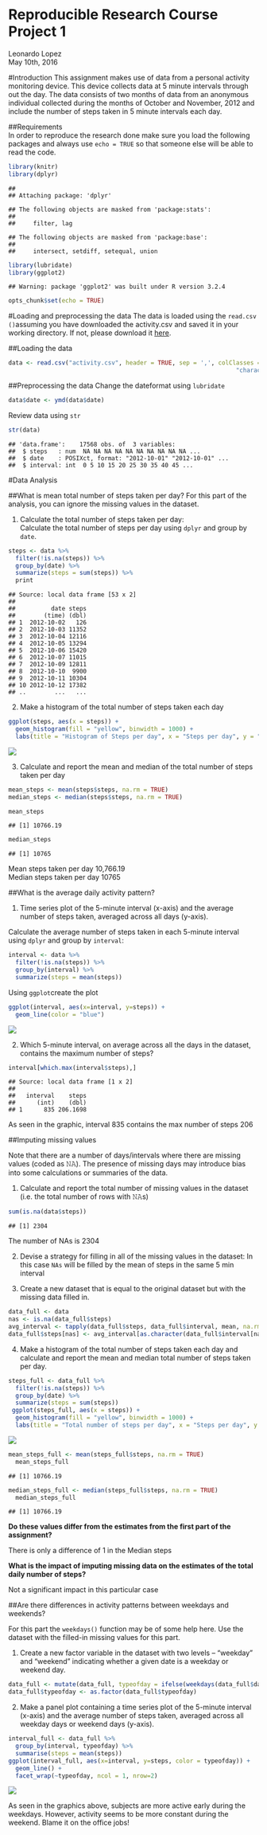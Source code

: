 # Reproducible Research Course Project 1
Leonardo Lopez  
May 10th, 2016  

#Introduction 
This assignment makes use of data from a personal activity monitoring device. This device collects data at 5 minute intervals through out the day. The data consists of two months of data from an anonymous individual collected during the months of October and November, 2012 and include the number of steps taken in 5 minute intervals each day.

##Requirements  
In order to reproduce the research done make sure you load the following packages and 
always use `echo = TRUE` so that someone else will be able to read the code. 



```r
library(knitr)
library(dplyr)
```

```
## 
## Attaching package: 'dplyr'
```

```
## The following objects are masked from 'package:stats':
## 
##     filter, lag
```

```
## The following objects are masked from 'package:base':
## 
##     intersect, setdiff, setequal, union
```

```r
library(lubridate)
library(ggplot2)
```

```
## Warning: package 'ggplot2' was built under R version 3.2.4
```

```r
opts_chunk$set(echo = TRUE)
```

#Loading and preprocessing the data
The data is loaded using the `read.csv ()`assuming you have downloaded the activity.csv and saved it 
in your working directory. If not, please download it [here](https://d396qusza40orc.cloudfront.net/repdata%2Fdata%2Factivity.zip).

##Loading the data

```r
data <- read.csv("activity.csv", header = TRUE, sep = ',', colClasses = c("numeric", 
                                                                "character", "integer"))
```

##Preprocessing the data
Change the dateformat using `lubridate`

```r
data$date <- ymd(data$date)
```

Review data using `str`

```r
str(data)
```

```
## 'data.frame':	17568 obs. of  3 variables:
##  $ steps   : num  NA NA NA NA NA NA NA NA NA NA ...
##  $ date    : POSIXct, format: "2012-10-01" "2012-10-01" ...
##  $ interval: int  0 5 10 15 20 25 30 35 40 45 ...
```

#Data Analysis

##What is mean total number of steps taken per day?
For this part of the analysis, you can ignore the missing values in the dataset.

1. Calculate the total number of steps taken per day:  
Calculate the total number of steps per day using `dplyr` and group by `date`.

```r
steps <- data %>%
  filter(!is.na(steps)) %>%
  group_by(date) %>%
  summarize(steps = sum(steps)) %>%
  print
```

```
## Source: local data frame [53 x 2]
## 
##          date steps
##        (time) (dbl)
## 1  2012-10-02   126
## 2  2012-10-03 11352
## 3  2012-10-04 12116
## 4  2012-10-05 13294
## 5  2012-10-06 15420
## 6  2012-10-07 11015
## 7  2012-10-09 12811
## 8  2012-10-10  9900
## 9  2012-10-11 10304
## 10 2012-10-12 17382
## ..        ...   ...
```

2. Make a histogram of the total number of steps taken each day  

```r
ggplot(steps, aes(x = steps)) +
  geom_histogram(fill = "yellow", binwidth = 1000) +
  labs(title = "Histogram of Steps per day", x = "Steps per day", y = "Frequency")
```

![](PA1_template_files/figure-html/unnamed-chunk-6-1.png)

3. Calculate and report the mean and median of the total number of steps taken per day  

```r
mean_steps <- mean(steps$steps, na.rm = TRUE)
median_steps <- median(steps$steps, na.rm = TRUE)
```

```r
mean_steps
```

```
## [1] 10766.19
```

```r
median_steps
```

```
## [1] 10765
```
Mean steps taken per day 10,766.19  
Median steps taken per day 10765  

##What is the average daily activity pattern?  

1. Time series plot of the 5-minute interval (x-axis) and the average number of steps taken,
averaged across all days (y-axis).  

Calculate the average number of steps taken in each 5-minute interval using 
`dplyr` and group by `interval`:


```r
interval <- data %>%
  filter(!is.na(steps)) %>%
  group_by(interval) %>%
  summarize(steps = mean(steps))
```
Using `ggplot`create the plot

```r
ggplot(interval, aes(x=interval, y=steps)) +
  geom_line(color = "blue")
```

![](PA1_template_files/figure-html/unnamed-chunk-10-1.png)

2. Which 5-minute interval, on average across all the days in the dataset, contains 
the maximum number of steps?


```r
interval[which.max(interval$steps),]
```

```
## Source: local data frame [1 x 2]
## 
##   interval    steps
##      (int)    (dbl)
## 1      835 206.1698
```

As seen in the graphic, interval 835 contains the max number of steps 206

##Imputing missing values

Note that there are a number of days/intervals where there are missing values (coded as 𝙽𝙰).
The presence of missing days may introduce bias into some calculations or summaries
of the data.

1. Calculate and report the total number of missing values in the dataset 
(i.e. the total number of rows with 𝙽𝙰s)


```r
sum(is.na(data$steps))
```

```
## [1] 2304
```
The number of NAs is 2304  

2. Devise a strategy for filling in all of the missing values in the dataset: 
In this case `NAs` will be filled by the mean of steps in the same 5 min interval

3. Create a new dataset that is equal to the original dataset but with the missing 
data filled in.



```r
data_full <- data
nas <- is.na(data_full$steps)
avg_interval <- tapply(data_full$steps, data_full$interval, mean, na.rm=TRUE, simplify=TRUE)
data_full$steps[nas] <- avg_interval[as.character(data_full$interval[nas])]
```

4. Make a histogram of the total number of steps taken each day and calculate and 
report the mean and median total number of steps taken per day. 


```r
steps_full <- data_full %>%
  filter(!is.na(steps)) %>%
  group_by(date) %>%
  summarize(steps = sum(steps))
 ggplot(steps_full, aes(x = steps)) +
  geom_histogram(fill = "yellow", binwidth = 1000) +
  labs(title = "Total number of steps per day", x = "Steps per day", y = "Frequency")  
```

![](PA1_template_files/figure-html/unnamed-chunk-14-1.png)

```r
mean_steps_full <- mean(steps_full$steps, na.rm = TRUE)
  mean_steps_full
```

```
## [1] 10766.19
```

```r
median_steps_full <- median(steps_full$steps, na.rm = TRUE)
  median_steps_full
```

```
## [1] 10766.19
```

**Do these values differ from the estimates from the first part of the assignment?**  

There is only a difference of 1 in the Median steps

**What is the impact of imputing missing data on the estimates of the total daily number of steps?**

Not a significant impact in this particular case   

##Are there differences in activity patterns between weekdays and weekends?

For this part the `weekdays()` function may be of some help here. Use the dataset 
with the filled-in missing values for this part.  

1. Create a new factor variable in the dataset with two levels – “weekday” and “weekend” indicating whether a given date is a weekday or weekend day.


```r
data_full <- mutate(data_full, typeofday = ifelse(weekdays(data_full$date) == "Saturday" | weekdays(data_full$date) == "Sunday", "weekend", "weekday"))
data_full$typeofday <- as.factor(data_full$typeofday)
```

2. Make a panel plot containing a time series plot of the 5-minute interval (x-axis) and the average number of steps taken, averaged across all weekday days or weekend days (y-axis).   


```r
interval_full <- data_full %>%
  group_by(interval, typeofday) %>%
  summarise(steps = mean(steps))
ggplot(interval_full, aes(x=interval, y=steps, color = typeofday)) +
  geom_line() +
  facet_wrap(~typeofday, ncol = 1, nrow=2)
```

![](PA1_template_files/figure-html/unnamed-chunk-17-1.png)

As seen in the graphics above, subjects are more active early during the weekdays. However, 
activity seems to be more constant during the weekend. Blame it on the office jobs! 
